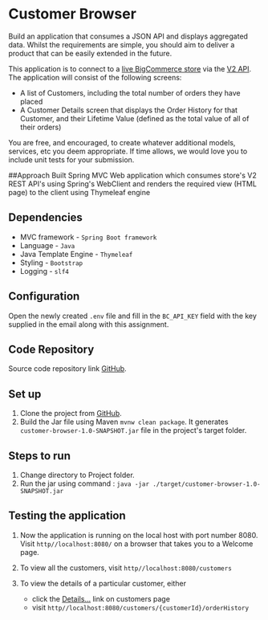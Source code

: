 # Customer Browser
Build an application that consumes a JSON API
and displays aggregated data.  Whilst the requirements are simple, you should aim to
deliver a product that can be easily extended in the future.

This application is to connect to a [live BigCommerce store](https://store-velgoi8q0k.mybigcommerce.com) via the
[V2 API](https://developer.bigcommerce.com/api/v2/). The application will consist of the following screens:
* A list of Customers, including the total number of orders they have placed
* A Customer Details screen that displays the Order History for that Customer, and their Lifetime Value (defined as the
  total value of all of their orders)
  
You are free, and encouraged, to create whatever additional models, services, etc you deem appropriate. If time allows,
we would love you to include unit tests for your submission.

##Approach
Built Spring MVC Web application which consumes store's V2 REST API's using Spring's WebClient 
and renders the required view (HTML page) to the client using Thymeleaf engine

## Dependencies
* MVC framework - `Spring Boot framework` 
* Language - `Java` 
* Java Template Engine - `Thymeleaf` 
* Styling - `Bootstrap` 
* Logging - `slf4`

## Configuration

Open the newly created `.env` file and fill in the `BC_API_KEY` field with the key supplied in the email along with this
assignment.

## Code Repository
Source code repository link [GitHub](https://github.com/keerthik26/customer-browser).

## Set up
1. Clone the project from [GitHub](https://github.com/keerthik26/customer-browser).
2. Build the Jar file using Maven `mvnw clean package`. 
   It generates `customer-browser-1.0-SNAPSHOT.jar` file in the project's target folder. 

## Steps to run
1. Change directory to Project folder.
2. Run the jar using command :
  `java -jar ./target/customer-browser-1.0-SNAPSHOT.jar`
   
## Testing the application
1. Now the application is running on the local host with port number 8080.
   Visit `http//localhost:8080/` on a browser that takes you to a Welcome page.
   
2. To view all the customers, visit `http//localhost:8080/customers`

3. To view the details of a particular customer, either
    * click the [Details...]() link on customers page
    * visit `http//localhost:8080/customers/{customerId}/orderHistory`

